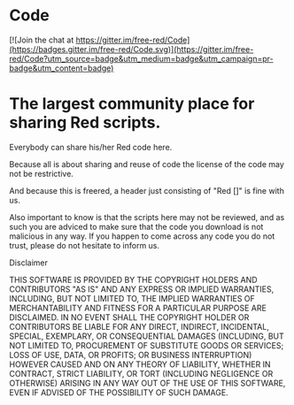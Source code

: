 # Code

[![Join the chat at https://gitter.im/free-red/Code](https://badges.gitter.im/free-red/Code.svg)](https://gitter.im/free-red/Code?utm_source=badge&utm_medium=badge&utm_campaign=pr-badge&utm_content=badge)

# The largest community place for sharing Red scripts.

Everybody can share his/her Red code here.

Because all is about sharing and reuse of code the license of the code may not be restrictive. 

And because this is freered, a header just consisting of "Red []" is fine with us.

Also important to know is that the scripts here may not be reviewed, and as such you are adviced to make sure that the code you download is not malicious in any way. If you happen to come across any code you do not trust, please do not hesitate to inform us.

Disclaimer

THIS SOFTWARE IS PROVIDED BY THE COPYRIGHT HOLDERS AND CONTRIBUTORS "AS IS" AND
		ANY EXPRESS OR IMPLIED WARRANTIES, INCLUDING, BUT NOT LIMITED TO, THE IMPLIED
		WARRANTIES OF MERCHANTABILITY AND FITNESS FOR A PARTICULAR PURPOSE ARE
		DISCLAIMED. IN NO EVENT SHALL THE COPYRIGHT HOLDER OR CONTRIBUTORS BE LIABLE
		FOR ANY DIRECT, INDIRECT, INCIDENTAL, SPECIAL, EXEMPLARY, OR CONSEQUENTIAL
		DAMAGES (INCLUDING, BUT NOT LIMITED TO, PROCUREMENT OF SUBSTITUTE GOODS OR
		SERVICES; LOSS OF USE, DATA, OR PROFITS; OR BUSINESS INTERRUPTION) HOWEVER
		CAUSED AND ON ANY THEORY OF LIABILITY, WHETHER IN CONTRACT, STRICT LIABILITY,
		OR TORT (INCLUDING NEGLIGENCE OR OTHERWISE) ARISING IN ANY WAY OUT OF THE USE
		OF THIS SOFTWARE, EVEN IF ADVISED OF THE POSSIBILITY OF SUCH DAMAGE.

